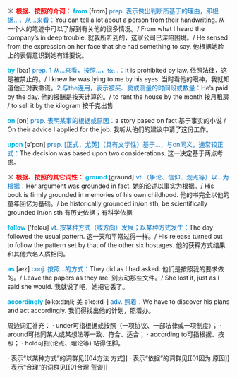 ☀ <font color="red">**根据、按照的介词：**</font>
<font color="sky blue">**from**</font> [frɒm] 
<font color="#0070c0">prep. 表示做出判断所基于的理由，即根据…，从…来看：</font>You can tell a lot about a person from their handwriting. 从一个人的笔迹中可以了解到有关他的很多情况。/ From what I heard the company’s in deep trouble. 就我所听到的，这家公司已深陷困境。/ He sensed from the expression on her face that she had something to say. 他根据她脸上的表情意识到她有话要说。

<font color="sky blue">**by**</font> [baɪ] 
<font color="#0070c0">prep. 1 从…来看，按照…，依…：</font>It is prohibited by law. 依照法律，这是被禁止的。/ I knew he was lying to me by his eyes. 当时看他的眼神，我就知道他正对我撒谎。<font color="#0070c0">2 与the连用，表示被买、卖或测量的时间段或数量：</font>He’s paid by the day. 他的报酬是按天计算的。/ to rent the house by the month 按月租房 / to sell it by the kilogram 按千克出售 

<font color="sky blue">**on**</font> [ɒn] 
<font color="#0070c0">prep. 表明某事的根据或原因：</font>a story based on fact 基于事实的小说 / On their advice I applied for the job. 我听从他们的建议申请了这份工作。

<font color="sky blue">**upon**</font> [ə'pɒn] 
<font color="#0070c0">prep. [正式，尤英]（具有文学性）基于…，与on同义，通常较正式：</font>The decision was based upon two considerations. 这一决定基于两点考虑。

☀ <font color="red">**根据、按照的其它词性：**</font>
<font color="sky blue">**ground**</font> [ɡraʊnd] 
<font color="#0070c0">vt.（争论、信仰、观点等）以…为根据：</font>Her argument was grounded in fact. 她的论述以事实为根据。/ His book is firmly grounded in memories of his own childhood. 他的书完全以他的童年回忆为基础。/ be historically grounded in/on sth, be scientifically grounded in/on sth 有历史依据；有科学依据

<font color="sky blue">**follow**</font> ['fɒləʊ] 
<font color="#0070c0">vt. 按某种方式（或方向）发展；以某种方式发生：</font>The day followed the usual pattern. 这一天和平常过得一样。/ His release turned out to follow the pattern set by that of the other six hostages. 他的获释方式结果和其他六名人质相同。

<font color="sky blue">**as**</font> [æz] 
<font color="#0070c0">conj. 按照…的方式：</font>They did as I had asked. 他们是按照我的要求做的。/ Leave the papers as they are. 别去动那些文件。/ She lost it, just as I said she would. 我就说了吧，她把它丢了。
           
<font color="sky blue">**accordingly**</font> [əˈkɔ:dɪŋli; 美 əˈkɔ:rd-]
<font color="#0070c0">adv. 照着：</font>We have to discover his plans and act accordingly. 我们得找出他的计划，照着办。

周边词汇补充：
· under可指根据或按照（一项协议、一部法律或一项制度）；
· around可指同某人或某想法等一致、符合、适合；
· according to可指根据、按照；
· hold可指(论点、理论等) 站得住脚。

· 表示“以某种方式”的词群见[[04方法 方式]]
· 表示“依据”的词群见[[01因为 原因]]
· 表示“合理”的词群见[[01合理 荒谬]]

